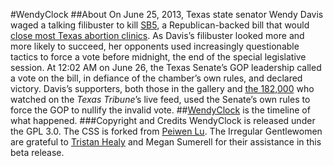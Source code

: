 #WendyClock
##About
On June 25, 2013, Texas state senator Wendy Davis waged a talking filibuster to kill [SB5](http://www.legis.state.tx.us/tlodocs/831/billtext/html/SB00005E.htm), a Republican-backed bill that would [close most Texas abortion clinics](http://www.prochoicetexas.org/in-our-state/sb537.shtml). As Davis’s filibuster looked more and more likely to succeed, her opponents used increasingly questionable tactics to force a vote before midnight, the end of the special legislative session. At 12:02 AM on June 26, the Texas Senate’s GOP leadership called a vote on the bill, in defiance of the chamber’s own rules, and declared victory. Davis’s supporters, both those in the gallery and [the 182,000](https://twitter.com/TexasTribune/status/349768681733107713) who watched on the <em>Texas Tribune</em>’s live feed, used the Senate’s own rules to force the GOP to nullify the invalid vote.
##[WendyClock](http://irregulargentlewomen.github.io/wendyclock/) is the timeline of what happened.
###Copyright and Credits
WendyClock is released under the GPL 3.0. The CSS is forked from [Peiwen Lu](http://codepen.io/P233/pen/lGewF). The Irregular Gentlewomen are grateful to [Tristan Healy](https://github.com/tristanhealy) and Megan Sumerell for their assistance in this beta release.
